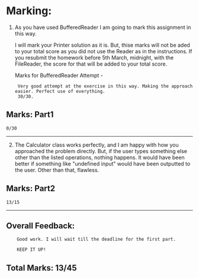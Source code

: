 # Marking: 

1. As you have used BufferedReader I am going to mark this assignment in this way.
    
    I will mark your Printer solution as it is. But, thise marks will not be aded to your total score as you did not use the Reader as in the instructions. If you resubmit the homework before 5th March, midnight, with the FileReader, the score for that will be added to your total score.
    
    Marks for BufferedReader Attempt -
    
        Very good attempt at the exercise in this way. Making the approach easier. Perfect use of everything. 
        30/30.
    
    
## Marks: Part1
    0/30
------

2. The Calculator class works perfectly, and I am happy with how you approached the problem directly. But, if the user      types something else other than the listed operations, nothing happens. It would have been better if something like      "undefined input" would have been outputted to the user. Other than that, flawless.

## Marks: Part2
    13/15
-----

## Overall Feedback: 
        
        Good work. I will wait till the deadline for the first part.
        
        KEEP IT UP!
        
## Total Marks: 13/45
    
